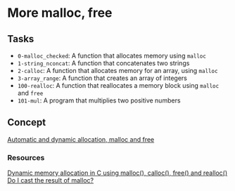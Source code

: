 # More malloc, free

## Tasks

- `0-malloc_checked`: A function that allocates memory using `malloc`
- `1-string_nconcat`: A function that concatenates two strings
- `2-calloc`: A function that allocates memory for an array, using `malloc`
- `3-array_range`: A function that creates an array of integers
- `100-realloc`: A function that reallocates a memory block using `malloc` and `free`
- `101-mul`: A program that multiplies two positive numbers

## Concept

[Automatic and dynamic allocation, malloc and free](https://alx-intranet.hbtn.io/concepts/62)

### Resources

[Dynamic memory allocation in C using malloc(), calloc(), free() and realloc()](https://www.geeksforgeeks.org/dynamic-memory-allocation-in-c-using-malloc-calloc-free-and-realloc/)
[Do I cast the result of malloc?](https://stackoverflow.com/questions/605845/do-i-cast-the-result-of-malloc)
